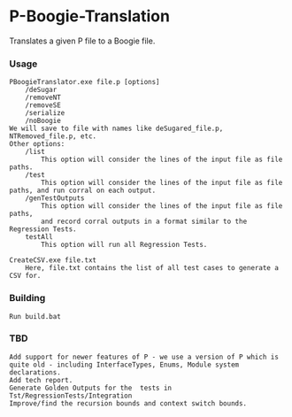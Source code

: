 # P-Boogie-Translation

Translates a given P file to a Boogie file.

### Usage
~~~
PBoogieTranslator.exe file.p [options]
	/deSugar
	/removeNT
	/removeSE
	/serialize
	/noBoogie
We will save to file with names like deSugared_file.p, NTRemoved_file.p, etc.
Other options:
	/list
		This option will consider the lines of the input file as file paths.
	/test
		This option will consider the lines of the input file as file paths, and run corral on each output.
	/genTestOutputs
		This option will consider the lines of the input file as file paths,
		and record corral outputs in a format similar to the Regression Tests.
	testAll
		This option will run all Regression Tests.

CreateCSV.exe file.txt
	Here, file.txt contains the list of all test cases to generate a CSV for. 

~~~

### Building
	Run build.bat

### TBD
	Add support for newer features of P - we use a version of P which is quite old - including InterfaceTypes, Enums, Module system declarations. 
	Add tech report.
	Generate Golden Outputs for the  tests in Tst/RegressionTests/Integration
	Improve/find the recursion bounds and context switch bounds.

